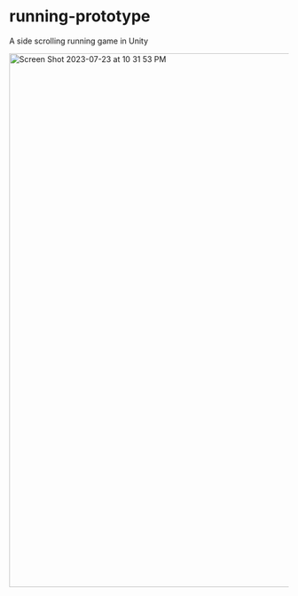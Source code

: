 # running-prototype
A side scrolling running game in Unity

<img width="963" alt="Screen Shot 2023-07-23 at 10 31 53 PM" src="https://github.com/djtanner/running-prototype/assets/3960256/8363a10b-6b0e-4029-bce8-48be8eaf4e97">
